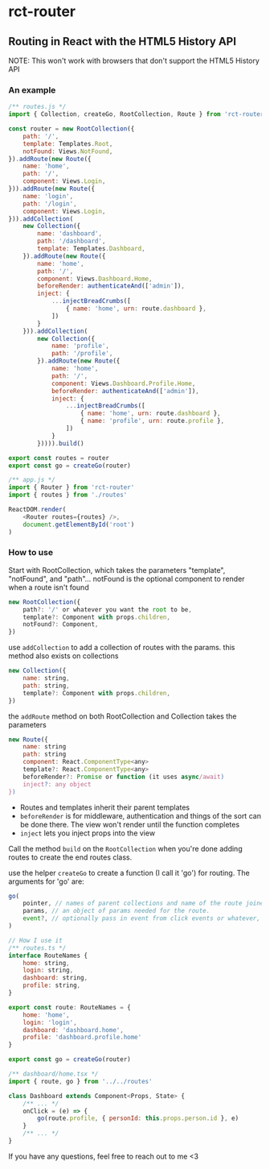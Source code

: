 # rct-router
## Routing in React with the HTML5 History API
NOTE: This won't work with browsers that don't support the HTML5 History API

### An example
```js
/** routes.js */
import { Collection, createGo, RootCollection, Route } from 'rct-router'

const router = new RootCollection({
    path: '/',
    template: Templates.Root,
    notFound: Views.NotFound,
}).addRoute(new Route({
    name: 'home',
    path: '/',
    component: Views.Login,
})).addRoute(new Route({
    name: 'login',
    path: '/login',
    component: Views.Login,
})).addCollection(
    new Collection({
        name: 'dashboard',
        path: '/dashboard',
        template: Templates.Dashboard,
    }).addRoute(new Route({
        name: 'home',
        path: '/',
        component: Views.Dashboard.Home,
        beforeRender: authenticateAnd(['admin']),
        inject: {
            ...injectBreadCrumbs([
                { name: 'home', urn: route.dashboard },
            ])
        }
    })).addCollection(
        new Collection({
            name: 'profile',
            path: '/profile',
        }).addRoute(new Route({
            name: 'home',
            path: '/',
            component: Views.Dashboard.Profile.Home,
            beforeRender: authenticateAnd(['admin']),
            inject: {
                ...injectBreadCrumbs([
                    { name: 'home', urn: route.dashboard },
                    { name: 'profile', urn: route.profile },
                ])
            }
        })))).build()

export const routes = router
export const go = createGo(router)

/** app.js */
import { Router } from 'rct-router'
import { routes } from './routes'

ReactDOM.render(
    <Router routes={routes} />,
    document.getElementById('root')
)
```

### How to use
Start with RootCollection, which takes the parameters "template", "notFound", and "path"... notFound is the optional component to render when a route isn't found
```js
new RootCollection({
    path?: '/' or whatever you want the root to be,
    template?: Component with props.children,
    notFound?: Component,
})
```
use `addCollection` to add a collection of routes with the params. this method also exists on collections
```js
new Collection({
    name: string,
    path: string,
    template?: Component with props.children,
})
```
the `addRoute` method on both RootCollection and Collection takes the parameters
```js
new Route({
    name: string
    path: string
    component: React.ComponentType<any>
    template?: React.ComponentType<any>
    beforeRender?: Promise or function (it uses async/await)
    inject?: any object
})
```
* Routes and templates inherit their parent templates
* `beforeRender` is for middleware, authentication and things of the sort can be done there. The view won't render until the function completes
* `inject` lets you inject props into the view

Call the method `build` on the `RootCollection` when you're done adding routes to create the end routes class.

use the helper `createGo` to create a function (I call it 'go') for routing. The arguments for 'go' are:
```js
go(
    pointer, // names of parent collections and name of the route joined with periods,
    params, // an object of params needed for the route.
    event?, // optionally pass in event from click events or whatever, and it will call preventDefault for you
)

// How I use it
/** routes.ts */
interface RouteNames {
    home: string,
    login: string,
    dashboard: string,
    profile: string,
}

export const route: RouteNames = {
    home: 'home',
    login: 'login',
    dashboard: 'dashboard.home',
    profile: 'dashboard.profile.home'
}

export const go = createGo(router)

/** dashboard/home.tsx */
import { route, go } from '../../routes'

class Dashboard extends Component<Props, State> {
    /** ... */
    onClick = (e) => {
        go(route.profile, { personId: this.props.person.id }, e)
    }
    /** ... */
}
```

If you have any questions, feel free to reach out to me <3
